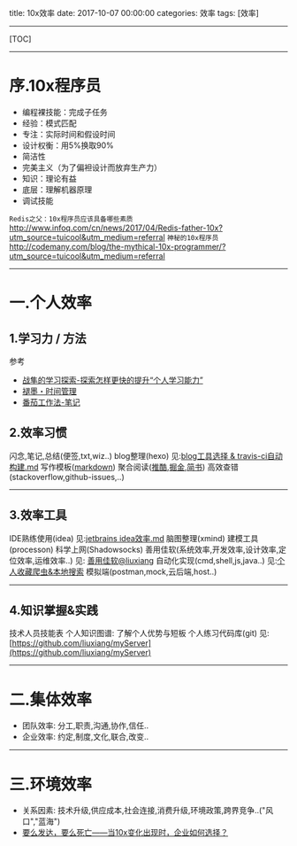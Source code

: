 ﻿title: 10x效率
date: 2017-10-07 00:00:00
categories: 效率
tags: [效率]

---

[TOC]

---
# 序.10x程序员
- 编程裸技能：完成子任务
- 经验：模式匹配
- 专注：实际时间和假设时间
- 设计权衡：用5%换取90%
- 简洁性
- 完美主义（为了偏袒设计而放弃生产力）
- 知识：理论有益
- 底层：理解机器原理
- 调试技能

`Redis之父：10x程序员应该具备哪些素质`
http://www.infoq.com/cn/news/2017/04/Redis-father-10x?utm_source=tuicool&utm_medium=referral
`神秘的10x程序员`
http://codemany.com/blog/the-mythical-10x-programmer/?utm_source=tuicool&utm_medium=referral

---
# 一.个人效率
## 1.学习力 / 方法
参考
- [战隼的学习探索-探索怎样更快的提升“个人学习能力”](http://www.read.org.cn)    
- [褪墨・时间管理](https://www.mifengtd.cn)
- [番茄工作法-笔记](http://www.razorer.com/2017/07/25/potato/?utm_source=tuicool&m_medium=referral)

## 2.效率习惯
闪念,笔记,总结(便签,txt,wiz..)
blog整理(hexo) 见:[blog工具选择 & travis-ci自动构建.md](http://liuxiang.github.io/2017/09/14/blog%E5%B7%A5%E5%85%B7%E9%80%89%E6%8B%A9%20&%20travis-ci%E8%87%AA%E5%8A%A8%E6%9E%84%E5%BB%BA/)
写作模板([markdown](https://www.zybuluo.com/mdeditor#))
聚合阅读([推酷](https://www.tuicool.com/a/),[掘金](https://juejin.im/),[简书](http://www.jianshu.com/))
高效查错(stackoverflow,github-issues,..)

---
## 3.效率工具
IDE熟练使用(idea) 见:[jetbrains idea效率.md]()
脑图整理(xmind)
建模工具(processon)
科学上网(Shadowsocks)
善用佳软(系统效率,开发效率,设计效率,定位效率,运维效率..) 见: [善用佳软@liuxiang](http://liuxiang.github.io/2013/05/30/%E5%96%84%E7%94%A8%E4%BD%B3%E8%BD%AF@liuxiang/)
自动化实现(cmd,shell,js,java..) 见:[个人收藏爬虫&本地搜索]()
模拟端(postman,mock,云后端,host..)

---
## 4.知识掌握&实践
技术人员技能表
个人知识图谱: 了解个人优势与短板
个人练习代码库(git)  见:[https://github.com/liuxiang/myServer](https://github.com/liuxiang/myServer)

---
# 二.集体效率
- 团队效率: 分工,职责,沟通,协作,信任..
- 企业效率: 约定,制度,文化,联合,改变..

---
# 三.环境效率
- 关系因素: 技术升级,供应成本,社会连接,消费升级,环境政策,跨界竞争..("风口","蓝海")
- [要么发达，要么死亡——当10x变化出现时，企业如何选择？](http://www.jianshu.com/p/d288abdb26f1)
